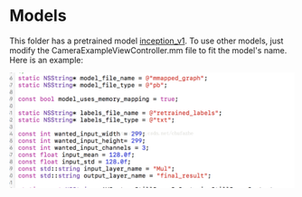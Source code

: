 # Models
This folder has a pretrained model [inception_v1](https://storage.googleapis.com/download.tensorflow.org/models/inception5h.zip).
To use other models, just modify the CameraExampleViewController.mm file to fit the model's name. Here is an example:

![alt text](https://github.com/EricZhengAZ/Lable-Track1EC601/blob/master/old%20Apps/iOS_app/camera/data/image01.png)
